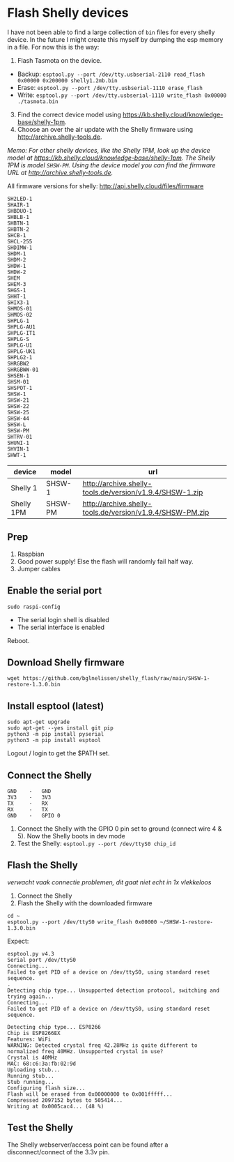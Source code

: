 # Flash Shelly devices

I have not been able to find a large collection of `bin` files for every shelly device. In the future I might create this myself by dumping the esp memory in a file. For now this is the way:

1. Flash Tasmota on the device.
  - Backup: `esptool.py --port /dev/tty.usbserial-2110 read_flash 0x00000 0x200000 shelly1.2mb.bin`
  - Erase: `esptool.py --port /dev/tty.usbserial-1110 erase_flash`
  - Write: `esptool.py --port /dev/tty.usbserial-1110 write_flash 0x00000 ./tasmota.bin`
3. Find the correct device model using <https://kb.shelly.cloud/knowledge-base/shelly-1pm>.
4. Choose an over the air update with the Shelly firmware using <http://archive.shelly-tools.de>.

_Memo: For other shelly devices, like the Shelly 1PM, look up the device model at <https://kb.shelly.cloud/knowledge-base/shelly-1pm>. The Shelly 1PM is model `SHSW-PM`. Using the device model you can find the firmware URL at <http://archive.shelly-tools.de>._

All firmware versions for shelly: <http://api.shelly.cloud/files/firmware>

```
SH2LED-1
SHAIR-1
SHBDUO-1
SHBLB-1
SHBTN-1
SHBTN-2
SHCB-1
SHCL-255
SHDIMW-1
SHDM-1
SHDM-2
SHDW-1
SHDW-2
SHEM
SHEM-3
SHGS-1
SHHT-1
SHIX3-1
SHMOS-01
SHMOS-02
SHPLG-1
SHPLG-AU1
SHPLG-IT1
SHPLG-S
SHPLG-U1
SHPLG-UK1
SHPLG2-1
SHRGBW2
SHRGBWW-01
SHSEN-1
SHSM-01
SHSPOT-1
SHSW-1
SHSW-21
SHSW-22
SHSW-25
SHSW-44
SHSW-L
SHSW-PM
SHTRV-01
SHUNI-1
SHVIN-1
SHWT-1
```

| device | model| url |
| --- | --- | --- |
| Shelly 1 | SHSW-1 | <http://archive.shelly-tools.de/version/v1.9.4/SHSW-1.zip> |
| Shelly 1PM | SHSW-PM | <http://archive.shelly-tools.de/version/v1.9.4/SHSW-PM.zip> |

## Prep

1. Raspbian
2. Good power supply! Else the flash will randomly fail half way.
3. Jumper cables

## Enable the serial port

```
sudo raspi-config
```

- The serial login shell is disabled
- The serial interface is enabled

Reboot.

## Download Shelly firmware

```
wget https://github.com/bglnelissen/shelly_flash/raw/main/SHSW-1-restore-1.3.0.bin
```

## Install esptool (latest)

```
sudo apt-get upgrade
sudo apt-get --yes install git pip
python3 -m pip install pyserial
python3 -m pip install esptool
```

Logout / login to get the $PATH set.

## Connect the Shelly

```
GND    -   GND
3V3    -   3V3
TX     -   RX
RX     -   TX
GND    -   GPIO 0
``` 

1. Connect the Shelly with the GPIO 0 pin set to ground (connect wire 4 & 5). Now the Shelly boots in dev mode
2. Test the Shelly: `esptool.py --port /dev/ttyS0 chip_id`

## Flash the Shelly

_verwacht vaak connectie problemen, dit gaat niet echt in 1x vlekkeloos_

1. Connect the Shelly
2. Flash the Shelly with the downloaded firmware

```
cd ~
esptool.py --port /dev/ttyS0 write_flash 0x00000 ~/SHSW-1-restore-1.3.0.bin
```

Expect:

```
esptool.py v4.3
Serial port /dev/ttyS0
Connecting...
Failed to get PID of a device on /dev/ttyS0, using standard reset sequence.
.
Detecting chip type... Unsupported detection protocol, switching and trying again...
Connecting...
Failed to get PID of a device on /dev/ttyS0, using standard reset sequence.

Detecting chip type... ESP8266
Chip is ESP8266EX
Features: WiFi
WARNING: Detected crystal freq 42.28MHz is quite different to normalized freq 40MHz. Unsupported crystal in use?
Crystal is 40MHz
MAC: 68:c6:3a:fb:02:9d
Uploading stub...
Running stub...
Stub running...
Configuring flash size...
Flash will be erased from 0x00000000 to 0x001fffff...
Compressed 2097152 bytes to 505414...
Writing at 0x0005cac4... (48 %)
```

## Test the Shelly

The Shelly webserver/access point can be found after a disconnect/connect of the 3.3v pin.
